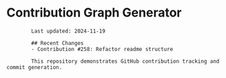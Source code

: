 # Contribution Graph Generator
            
            Last updated: 2024-11-19
            
            ## Recent Changes
            - Contribution #258: Refactor readme structure
            
            This repository demonstrates GitHub contribution tracking and commit generation.
        